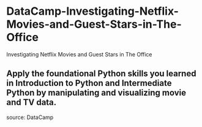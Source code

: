 # DataCamp-Investigating-Netflix-Movies-and-Guest-Stars-in-The-Office
Investigating Netflix Movies and Guest Stars in The Office

## Apply the foundational Python skills you learned in Introduction to Python and Intermediate Python by manipulating and visualizing movie and TV data.

 source: DataCamp
